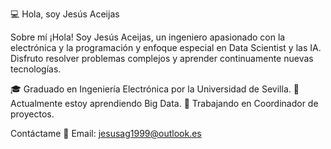 💻 Hola, soy Jesús Aceijas

Sobre mí
¡Hola! Soy Jesús Aceijas, un ingeniero apasionado con la electrónica y la programación y enfoque especial en  Data Scientist y las IA. Disfruto resolver problemas complejos y aprender continuamente nuevas tecnologías.

🎓 Graduado en Ingeniería Electrónica por la Universidad de Sevilla.
🌱 Actualmente estoy aprendiendo Big Data.
💼 Trabajando en Coordinador de proyectos.

Contáctame
📧 Email: jesusag1999@outlook.es
